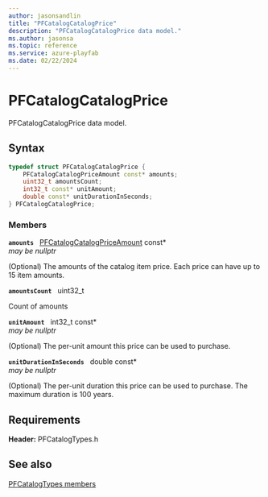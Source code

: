 ```yaml
---
author: jasonsandlin
title: "PFCatalogCatalogPrice"
description: "PFCatalogCatalogPrice data model."
ms.author: jasonsa
ms.topic: reference
ms.service: azure-playfab
ms.date: 02/22/2024
---
```


# PFCatalogCatalogPrice  

PFCatalogCatalogPrice data model.  

## Syntax  
  
```cpp
typedef struct PFCatalogCatalogPrice {  
    PFCatalogCatalogPriceAmount const* amounts;  
    uint32_t amountsCount;  
    int32_t const* unitAmount;  
    double const* unitDurationInSeconds;  
} PFCatalogCatalogPrice;  
```
  
### Members  
  
**`amounts`** &nbsp; [PFCatalogCatalogPriceAmount](pfcatalogcatalogpriceamount.md) const*  
*may be nullptr*  
  
(Optional) The amounts of the catalog item price. Each price can have up to 15 item amounts.
  
**`amountsCount`** &nbsp; uint32_t  
  
Count of amounts
  
**`unitAmount`** &nbsp; int32_t const*  
*may be nullptr*  
  
(Optional) The per-unit amount this price can be used to purchase.
  
**`unitDurationInSeconds`** &nbsp; double const*  
*may be nullptr*  
  
(Optional) The per-unit duration this price can be used to purchase. The maximum duration is 100 years.
  
  
## Requirements  
  
**Header:** PFCatalogTypes.h
  
## See also  
[PFCatalogTypes members](../pfcatalogtypes_members.md)  

  
  

